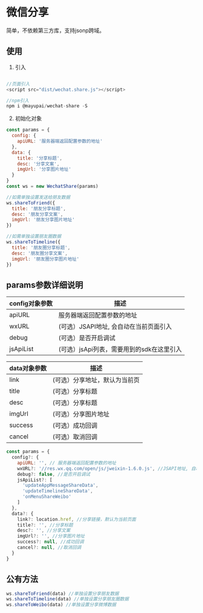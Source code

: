 # 微信分享
简单，不依赖第三方库，支持jsonp跨域。

## 使用
1. 引入
``` javascript

//页面引入
<script src="dist/wechat.share.js"></script>

//npm引入
npm i @mayupai/wechat-share -S

```
2. 初始化对象 
``` javascript
const params = {
  config: {
    apiURL: '服务器端返回配置参数的地址'
  },
  data: {
    title: '分享标题',
    desc: '分享文案',
    imgUrl: '分享图片地址'
  }
}
const ws = new WechatShare(params)

//如需单独设置发送给朋友数据
ws.shareToFriend({
  title: '朋友分享标题',
  desc: '朋友分享文案',
  imgUrl: '朋友分享图片地址'
})

//如需单独设置朋友圈数据
ws.shareToTimeline({
  title: '朋友圈分享标题',
  desc: '朋友圈分享文案',
  imgUrl: '朋友圈分享图片地址'
})

```

## params参数详细说明

| config对象参数  | 描述 |
| ------------- | ------------- |
| apiURL | 服务器端返回配置参数的地址 |
| wxURL | (可选）JSAPI地址, 会自动在当前页面引入 |
| debug | (可选）是否开启调试 |
| jsApiList | (可选）jsApi列表，需要用到的sdk在这里引入 |

| data对象参数  | 描述 |
| ------------- | ------------- |
| link | (可选）分享地址，默认为当前页 |
| title | (可选）分享标题 |
| desc | (可选）分享标题 |
| imgUrl | (可选）分享图片地址 |
| success | (可选）成功回调 |
| cancel | (可选）取消回调 |


``` javascript
const params = {
  config?: {
    apiURL: '', // 服务器端返回配置参数的地址
    wxURL?: '//res.wx.qq.com/open/js/jweixin-1.6.0.js', //JSAPI地址, 自动在当前页面引入
    debug?: false, //是否开启调试
    jsApiList?: [
      'updateAppMessageShareData',
      'updateTimelineShareData',
      'onMenuShareWeibo'
    ]
  },
  data?: {
    link?: location.href, //分享链接，默认为当前页面
    title?: '', //分享标题
    desc?: '', //分享文案
    imgUrl?: '', //分享图片地址
    success?: null, //成功回调
    cancel?: null, //取消回调
  }
}
```
## 公有方法
``` javascript
ws.shareToFriend(data) //单独设置分享朋友数据
ws.shareToTimeline(data) //单独设置分享朋友圈数据
ws.shareToWeibo(data) //单独设置分享微博数据
```
